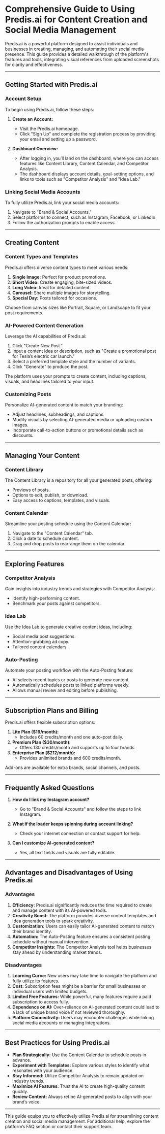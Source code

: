
# Comprehensive Guide to Using Predis.ai for Content Creation and Social Media Management

Predis.ai is a powerful platform designed to assist individuals and businesses in creating, managing, and automating their social media presence. This guide provides a detailed walkthrough of the platform's features and tools, integrating visual references from uploaded screenshots for clarity and effectiveness.

---

## Getting Started with Predis.ai

### Account Setup

To begin using Predis.ai, follow these steps:

1. **Create an Account:**
   - Visit the Predis.ai homepage.
   - Click "Sign Up" and complete the registration process by providing your email and setting up a password.

2. **Dashboard Overview:**
   - After logging in, you’ll land on the dashboard, where you can access features like Content Library, Content Calendar, and Competitor Analysis.
   - The dashboard displays account details, goal-setting options, and links to tools such as "Competitor Analysis" and "Idea Lab."

### Linking Social Media Accounts

To fully utilize Predis.ai, link your social media accounts:

1. Navigate to "Brand & Social Accounts."
2. Select platforms to connect, such as Instagram, Facebook, or LinkedIn.
3. Follow the authorization prompts to enable access.

---

## Creating Content

### Content Types and Templates

Predis.ai offers diverse content types to meet various needs:

1. **Single Image:** Perfect for product promotions.
2. **Short Video:** Create engaging, bite-sized videos.
3. **Long Video:** Ideal for detailed content.
4. **Carousel:** Share multiple images for storytelling.
5. **Special Day:** Posts tailored for occasions.

Choose from canvas sizes like Portrait, Square, or Landscape to fit your post requirements.

### AI-Powered Content Generation

Leverage the AI capabilities of Predis.ai:

1. Click "Create New Post."
2. Input a content idea or description, such as "Create a promotional post for Tesla’s electric car launch."
3. Select a preferred template style and the number of variants.
4. Click "Generate" to produce the post.

The platform uses your prompts to create content, including captions, visuals, and headlines tailored to your input.

### Customizing Posts

Personalize AI-generated content to match your branding:

- Adjust headlines, subheadings, and captions.
- Modify visuals by selecting AI-generated media or uploading custom images.
- Incorporate call-to-action buttons or promotional details such as discounts.

---

## Managing Your Content

### Content Library

The Content Library is a repository for all your generated posts, offering:

- Previews of posts.
- Options to edit, publish, or download.
- Easy access to captions, templates, and visuals.

### Content Calendar

Streamline your posting schedule using the Content Calendar:

1. Navigate to the "Content Calendar" tab.
2. Click a date to schedule content.
3. Drag and drop posts to rearrange them on the calendar.

---

## Exploring Features

### Competitor Analysis

Gain insights into industry trends and strategies with Competitor Analysis:

- Identify high-performing content.
- Benchmark your posts against competitors.

### Idea Lab

Use the Idea Lab to generate creative content ideas, including:

- Social media post suggestions.
- Attention-grabbing ad copy.
- Tailored content calendars.

### Auto-Posting

Automate your posting workflow with the Auto-Posting feature:

- AI selects recent topics or posts to generate new content.
- Automatically schedules posts to linked platforms weekly.
- Allows manual review and editing before publishing.

---

## Subscription Plans and Billing

Predis.ai offers flexible subscription options:

1. **Lite Plan ($19/month):**
   - Includes 60 credits/month and one auto-post daily.
2. **Premium Plan ($30/month):**
   - Offers 130 credits/month and supports up to four brands.
3. **Enterprise Plan ($212/month):**
   - Provides unlimited brands and 600 credits/month.

Add-ons are available for extra brands, social channels, and posts.

---

## Frequently Asked Questions

1. **How do I link my Instagram account?**
   - Go to "Brand & Social Accounts" and follow the steps to link Instagram.

2. **What if the loader keeps spinning during account linking?**
   - Check your internet connection or contact support for help.

3. **Can I customize AI-generated content?**
   - Yes, all text fields and visuals are fully editable.

---

## Advantages and Disadvantages of Using Predis.ai

### Advantages

1. **Efficiency:** Predis.ai significantly reduces the time required to create and manage content with its AI-powered tools.
2. **Creativity Boost:** The platform provides diverse content templates and idea generation tools to spark creativity.
3. **Customization:** Users can easily tailor AI-generated content to match their brand identity.
4. **Automation:** The Auto-Posting feature ensures a consistent posting schedule without manual intervention.
5. **Competitor Insights:** The Competitor Analysis tool helps businesses stay ahead by understanding market trends.

### Disadvantages

1. **Learning Curve:** New users may take time to navigate the platform and fully utilize its features.
2. **Cost:** Subscription fees might be a barrier for small businesses or individual users with limited budgets.
3. **Limited Free Features:** While powerful, many features require a paid subscription to access fully.
4. **Dependence on AI:** Over-reliance on AI-generated content could lead to a lack of unique brand voice if not reviewed thoroughly.
5. **Platform Connectivity:** Users may encounter challenges while linking social media accounts or managing integrations.

---

## Best Practices for Using Predis.ai

- **Plan Strategically:** Use the Content Calendar to schedule posts in advance.
- **Experiment with Templates:** Explore various styles to identify what resonates with your audience.
- **Stay Informed:** Utilize Competitor Analysis to remain updated on industry trends.
- **Maximize AI Features:** Trust the AI to create high-quality content quickly.
- **Review Content:** Always refine AI-generated posts to align with your brand’s voice.

---

This guide equips you to effectively utilize Predis.ai for streamlining content creation and social media management. For additional help, explore the platform’s FAQ section or contact their support team.
